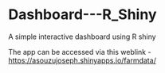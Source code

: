 # Dashboard---R_Shiny
A simple interactive dashboard using R shiny

The app can be accessed via this weblink - https://asouzujoseph.shinyapps.io/farmdata/
